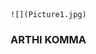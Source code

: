                                                                                                                           ![](Picture1.jpg)
                                                                                                                           
 ### ARTHI KOMMA  
